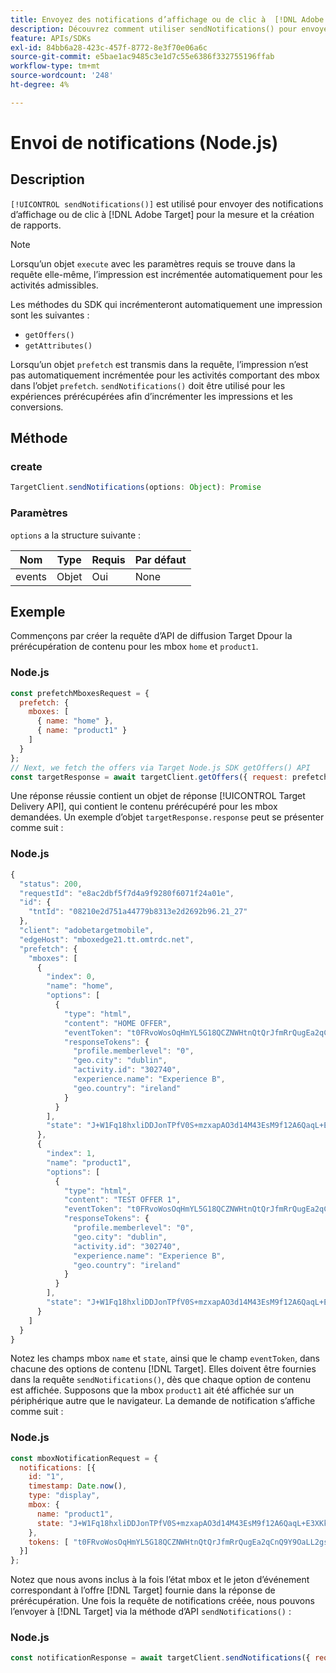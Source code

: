 ```yaml
---
title: Envoyez des notifications d’affichage ou de clic à  [!DNL Adobe Target] à l’aide du SDK Node.js
description: Découvrez comment utiliser sendNotifications() pour envoyer des notifications d’affichage ou de clic à  [!DNL Adobe Target] pour la mesure et la création de rapports.
feature: APIs/SDKs
exl-id: 84bb6a28-423c-457f-8772-8e3f70e06a6c
source-git-commit: e5bae1ac9485c3e1d7c55e6386f332755196ffab
workflow-type: tm+mt
source-wordcount: '248'
ht-degree: 4%

---
```


# Envoi de notifications (Node.js)

## Description

`[!UICONTROL sendNotifications()]` est utilisé pour envoyer des notifications d’affichage ou de clic à [!DNL Adobe Target] pour la mesure et la création de rapports.

>[!NOTE]
>
>Lorsqu’un objet `execute` avec les paramètres requis se trouve dans la requête elle-même, l’impression est incrémentée automatiquement pour les activités admissibles.

Les méthodes du SDK qui incrémenteront automatiquement une impression sont les suivantes :

* `getOffers()`
* `getAttributes()`

Lorsqu’un objet `prefetch` est transmis dans la requête, l’impression n’est pas automatiquement incrémentée pour les activités comportant des mbox dans l’objet `prefetch`. `sendNotifications()` doit être utilisé pour les expériences prérécupérées afin d’incrémenter les impressions et les conversions.

## Méthode

### create

```js {line-numbers="true"}
TargetClient.sendNotifications(options: Object): Promise
```

### Paramètres

`options` a la structure suivante :

| Nom | Type | Requis | Par défaut |
| --- | --- | --- | --- |
| events | Objet | Oui | None |

## Exemple

Commençons par créer la requête d’API de diffusion Target Dpour la prérécupération de contenu pour les mbox `home` et `product1`.

### Node.js

```js {line-numbers="true"}
const prefetchMboxesRequest = {
  prefetch: {
    mboxes: [
      { name: "home" },
      { name: "product1" }
    ]
  }
};
// Next, we fetch the offers via Target Node.js SDK getOffers() API
const targetResponse = await targetClient.getOffers({ request: prefetchMboxesRequest });
```

Une réponse réussie contient un objet de réponse [!UICONTROL Target Delivery API], qui contient le contenu prérécupéré pour les mbox demandées. Un exemple d’objet `targetResponse.response` peut se présenter comme suit :

### Node.js

```js {line-numbers="true"}
{
  "status": 200,
  "requestId": "e8ac2dbf5f7d4a9f9280f6071f24a01e",
  "id": {
    "tntId": "08210e2d751a44779b8313e2d2692b96.21_27"
  },
  "client": "adobetargetmobile",
  "edgeHost": "mboxedge21.tt.omtrdc.net",
  "prefetch": {
    "mboxes": [
      {
        "index": 0,
        "name": "home",
        "options": [
          {
            "type": "html",
            "content": "HOME OFFER",
            "eventToken": "t0FRvoWosOqHmYL5G18QCZNWHtnQtQrJfmRrQugEa2qCnQ9Y9OaLL2gsdrWQTvE54PwSz67rmXWmSnkXpSSS2Q==",
            "responseTokens": {
              "profile.memberlevel": "0",
              "geo.city": "dublin",
              "activity.id": "302740",
              "experience.name": "Experience B",
              "geo.country": "ireland"
            }
          }
        ],
        "state": "J+W1Fq18hxliDDJonTPfV0S+mzxapAO3d14M43EsM9f12A6QaqL+E3XKkRFlmq9U"
      },
      {
        "index": 1,
        "name": "product1",
        "options": [
          {
            "type": "html",
            "content": "TEST OFFER 1",
            "eventToken": "t0FRvoWosOqHmYL5G18QCZNWHtnQtQrJfmRrQugEa2qCnQ9Y9OaLL2gsdrWQTvE54PwSz67rmXWmSnkXpSSS2Q==",
            "responseTokens": {
              "profile.memberlevel": "0",
              "geo.city": "dublin",
              "activity.id": "302740",
              "experience.name": "Experience B",
              "geo.country": "ireland"
            }
          }
        ],
        "state": "J+W1Fq18hxliDDJonTPfV0S+mzxapAO3d14M43EsM9f12A6QaqL+E3XKkRFlmq9U"
      }
    ]
  }
}
```

Notez les champs mbox `name` et `state`, ainsi que le champ `eventToken`, dans chacune des options de contenu [!DNL Target]. Elles doivent être fournies dans la requête `sendNotifications()`, dès que chaque option de contenu est affichée. Supposons que la mbox `product1` ait été affichée sur un périphérique autre que le navigateur. La demande de notification s’affiche comme suit :

### Node.js

```js {line-numbers="true"}
const mboxNotificationRequest = {
  notifications: [{
    id: "1",
    timestamp: Date.now(),
    type: "display",
    mbox: {
      name: "product1",
      state: "J+W1Fq18hxliDDJonTPfV0S+mzxapAO3d14M43EsM9f12A6QaqL+E3XKkRFlmq9U"
    },
    tokens: [ "t0FRvoWosOqHmYL5G18QCZNWHtnQtQrJfmRrQugEa2qCnQ9Y9OaLL2gsdrWQTvE54PwSz67rmXWmSnkXpSSS2Q==" ]
  }]
};
```

Notez que nous avons inclus à la fois l’état mbox et le jeton d’événement correspondant à l’offre [!DNL Target] fournie dans la réponse de prérécupération. Une fois la requête de notifications créée, nous pouvons l’envoyer à [!DNL Target] via la méthode d’API `sendNotifications()` :

### Node.js

```js {line-numbers="true"}
const notificationResponse = await targetClient.sendNotifications({ request: mboxNotificationRequest });
```
